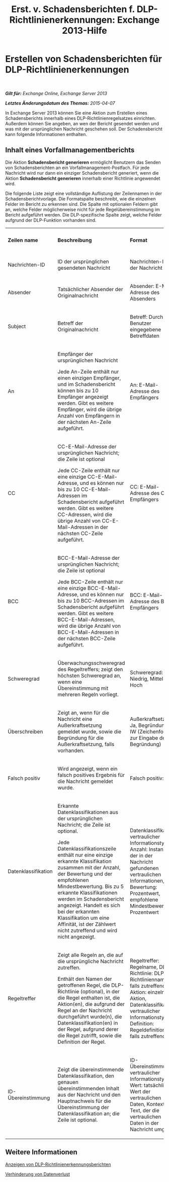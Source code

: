 ﻿---
title: 'Erst. v. Schadensberichten f. DLP-Richtlinienerkennungen: Exchange 2013-Hilfe'
TOCTitle: Erstellen von Schadensberichten für DLP-Richtlinienerkennungen
ms:assetid: 8e807f94-384c-43f5-be6f-06c5587175a0
ms:mtpsurl: https://technet.microsoft.com/de-de/library/JJ150534(v=EXCHG.150)
ms:contentKeyID: 50474808
ms.date: 04/24/2018
mtps_version: v=EXCHG.150
ms.translationtype: HT
---

# Erstellen von Schadensberichten für DLP-Richtlinienerkennungen

 

_**Gilt für:** Exchange Online, Exchange Server 2013_

_**Letztes Änderungsdatum des Themas:** 2015-04-07_

In Exchange Server 2013 können Sie eine Aktion zum Erstellen eines Schadensberichts innerhalb eines DLP-Richtlinienregelsatzes einrichten. Außerdem können Sie angeben, an wen der Bericht gesendet werden und was mit der ursprünglichen Nachricht geschehen soll. Der Schadensbericht kann folgende Informationen enthalten.

## Inhalt eines Vorfallmanagementberichts

Die Aktion **Schadensbericht generieren** ermöglicht Benutzern das Senden von Schadensberichten an ein Vorfallmanagement-Postfach. Für jede Nachricht wird nur dann ein einziger Schadensbericht generiert, wenn die Aktion **Schadensbericht generieren** innerhalb einer Richtlinie angewendet wird.

Die folgende Liste zeigt eine vollständige Auflistung der Zeilennamen in der Schadensberichtvorlage. Die Formatspalte beschreibt, wie die einzelnen Felder im Bericht zu erkennen sind. Die Spalte mit optionalen Feldern gibt an, welche Felder möglicherweise nicht für jede Regelübereinstimmung im Bericht aufgeführt werden. Die DLP-spezifische Spalte zeigt, welche Felder aufgrund der DLP-Funktion vorhanden sind.


<table>
<colgroup>
<col style="width: 20%" />
<col style="width: 20%" />
<col style="width: 20%" />
<col style="width: 20%" />
<col style="width: 20%" />
</colgroup>
<tbody>
<tr class="odd">
<td><p><strong>Zeilen</strong> <strong>name</strong></p></td>
<td><p><strong>Beschreibung</strong></p></td>
<td><p><strong>Format</strong></p></td>
<td><p><strong>Optionales Feld</strong></p></td>
<td><p><strong>DLP-spezifisch</strong></p></td>
</tr>
<tr class="even">
<td><p>Nachrichten-ID</p></td>
<td><p>ID der ursprünglichen gesendeten Nachricht</p></td>
<td><p>Nachrichten-ID: ID der Nachricht</p></td>
<td><p>Erforderlich</p></td>
<td><p>Nein</p></td>
</tr>
<tr class="odd">
<td><p>Absender</p></td>
<td><p>Tatsächlicher Absender der Originalnachricht</p></td>
<td><p>Absender: E-Mail-Adresse des Absenders</p></td>
<td><p>Erforderlich</p></td>
<td><p>Nr.</p></td>
</tr>
<tr class="even">
<td><p>Subject</p></td>
<td><p>Betreff der Originalnachricht</p></td>
<td><p>Betreff: Durch den Benutzer eingegebene Betreffdaten</p></td>
<td><p>Erforderlich</p></td>
<td><p>Nr.</p></td>
</tr>
<tr class="odd">
<td><p>An</p></td>
<td><p>Empfänger der ursprünglichen Nachricht</p>
<p>Jede An-Zeile enthält nur einen einzigen Empfänger, und im Schadensbericht können bis zu 10 Empfänger angezeigt werden. Gibt es weitere Empfänger, wird die übrige Anzahl von Empfängern in der nächsten An-Zeile aufgeführt.</p></td>
<td><p>An: E-Mail-Adresse des Empfängers</p></td>
<td><p>Erforderlich</p></td>
<td><p>Nr.</p></td>
</tr>
<tr class="even">
<td><p>CC</p></td>
<td><p>CC-E-Mail-Adresse der ursprünglichen Nachricht; die Zeile ist optional</p>
<p>Jede CC-Zeile enthält nur eine einzige CC-E-Mail-Adresse, und es können nur bis zu 10 CC-E-Mail-Adressen im Schadensbericht aufgeführt werden. Gibt es weitere CC-Adressen, wird die übrige Anzahl von CC-E-Mail-Adressen in der nächsten CC-Zeile aufgeführt.</p></td>
<td><p>CC: E-Mail-Adresse des CC-Empfängers</p></td>
<td><p>Optional</p></td>
<td><p>Nr.</p></td>
</tr>
<tr class="odd">
<td><p>BCC</p></td>
<td><p>BCC-E-Mail-Adresse der ursprünglichen Nachricht; die Zeile ist optional</p>
<p>Jede BCC-Zeile enthält nur eine einzige BCC-E-Mail-Adresse, und es können nur bis zu 10 BCC-Adressen im Schadensbericht aufgeführt werden. Gibt es weitere BCC-E-Mail-Adressen, wird die übrige Anzahl von BCC-E-Mail-Adressen in der nächsten BCC-Zeile aufgeführt.</p></td>
<td><p>BCC: E-Mail-Adresse des BCC-Empfängers</p></td>
<td><p>Optional</p></td>
<td><p>Nr.</p></td>
</tr>
<tr class="even">
<td><p>Schweregrad</p></td>
<td><p>Überwachungsschweregrad des Regeltreffers; zeigt den höchsten Schweregrad an, wenn eine Übereinstimmung mit mehreren Regeln vorliegt.</p></td>
<td><p>Schweregrad: Niedrig, Mittel oder Hoch</p></td>
<td><p>Optional</p></td>
<td><p>Nr.</p></td>
</tr>
<tr class="odd">
<td><p>Überschreiben</p></td>
<td><p>Zeigt an, wenn für die Nachricht eine Außerkraftsetzung gemeldet wurde, sowie die Begründung für die Außerkraftsetzung, falls vorhanden.</p></td>
<td><p>Außerkraftsetzung: Ja, Begründung: IW (Zeichenfolge zur Eingabe der Begründung)</p></td>
<td><p>Optional</p></td>
<td><p>Ja</p></td>
</tr>
<tr class="even">
<td><p>Falsch positiv</p></td>
<td><p>Wird angezeigt, wenn ein falsch positives Ergebnis für die Nachricht gemeldet wurde.</p></td>
<td><p>Falsch positiv: Ja</p></td>
<td><p>Optional</p></td>
<td><p>Ja</p></td>
</tr>
<tr class="odd">
<td><p>Datenklassifikation</p></td>
<td><p>Erkannte Datenklassifikationen aus der ursprünglichen Nachricht; die Zeile ist optional.</p>
<p>Jede Datenklassifikationszeile enthält nur eine einzige erkannte Klassifikation zusammen mit der Anzahl, der Bewertung und der empfohlenen Mindestbewertung. Bis zu 5 erkannte Klassifikationen werden im Schadensbericht angezeigt. Handelt es sich bei der erkannten Klassifikation um eine Affinität, ist der Zählwert nicht zutreffend und wird nicht angezeigt.</p></td>
<td><p>Datenklassifikation: vertraulicher Informationstyp, Anzahl: Instanzen der in der Nachricht gefundenen vertraulichen Informationen, Bewertung: Prozentwert, empfohlene Mindestbewertung: Prozentwert</p></td>
<td><p>Optional</p></td>
<td><p>Ja</p></td>
</tr>
<tr class="even">
<td><p>Regeltreffer</p></td>
<td><p>Zeigt alle Regeln an, die auf die ursprüngliche Nachricht zutreffen.</p>
<p>Enthält den Namen der getroffenen Regel, die DLP-Richtlinie (optional), in der die Regel enthalten ist, die Aktion(en), die aufgrund der Regel an der Nachricht durchgeführt wurde(n), die Datenklassifikation(en) in der Regel, aufgrund derer die Regel zutrifft, sowie die Definition der Regel.</p></td>
<td><p>Regeltreffer: Regelname, DLP-Richtlinie: DLP-Richtlinienname, falls zutreffend, Aktion: einzelne Aktion, Datenklassifikation: vertraulicher Informationstyp, Definition: Regeldefinition, falls zutreffend</p></td>
<td><p>Erforderlich</p></td>
<td><p>Nr.</p></td>
</tr>
<tr class="odd">
<td><p>ID-Übereinstimmung</p></td>
<td><p>Zeigt die übereinstimmende Datenklassifikation, den genauen übereinstimmenden Inhalt aus der Nachricht und den Hauptnachweis für die Übereinstimmung der Datenklassifikation an; die Zeile ist optional.</p></td>
<td><p>ID-Übereinstimmung: vertraulicher Informationstyp, Wert: tatsächlicher Wert der vertraulichen Daten, Kontext: Text, der die vertraulichen Daten in der Nachricht umgibt</p></td>
<td><p>Optional</p></td>
<td><p>Ja</p></td>
</tr>
</tbody>
</table>


## Weitere Informationen

[Anzeigen von DLP-Richtlinienerkennungsberichten](view-dlp-policy-detection-reports-exchange-2013-help.md)

[Verhinderung von Datenverlust](https://technet.microsoft.com/de-de/library/JJ150527(v=EXCHG.150))

